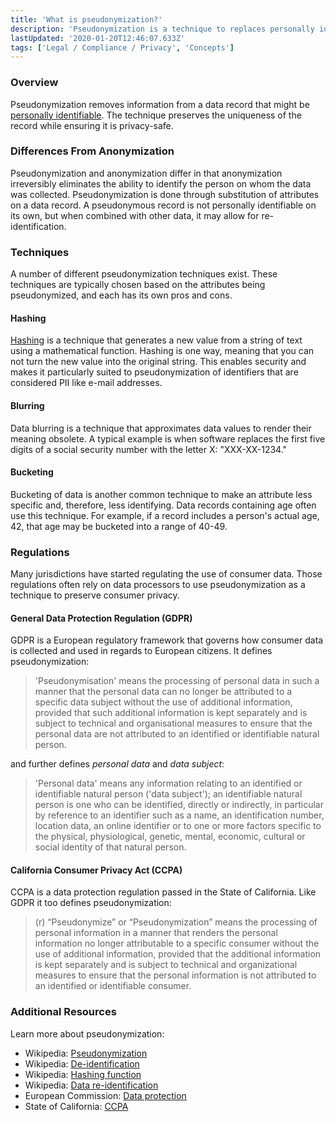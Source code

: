 ```yaml
---
title: 'What is pseudonymization?'
description: 'Pseudonymization is a technique to replaces personally identifiable information from a data record with artificial identifiers that are privacy safe'
lastUpdated: '2020-01-20T12:46:07.633Z'
tags: ['Legal / Compliance / Privacy', 'Concepts']
---
```

### Overview

Pseudonymization removes information from a data record that might be [personally identifiable](/knowledge-base/concepts/data-terms/what-is-pii). The technique preserves the uniqueness of the record while ensuring it is privacy-safe.

### Differences From Anonymization

Pseudonymization and anonymization differ in that anonymization irreversibly eliminates the ability to identify the person on whom the data was collected. Pseudonymization is done through substitution of attributes on a data record. A pseudonymous record is not personally identifiable on its own, but when combined with other data, it may allow for re-identification.

### Techniques

A number of different pseudonymization techniques exist. These techniques are typically chosen based on the attributes being pseudonymized, and each has its own pros and cons.

#### Hashing

[Hashing](/knowledge-base/concepts/data-terms/what-is-hashing) is a technique that generates a new value from a string of text using a mathematical function. Hashing is one way, meaning that you can not turn the new value into the original string. This enables security and makes it particularly suited to pseudonymization of identifiers that are considered PII like e-mail addresses.

#### Blurring

Data blurring is a technique that approximates data values to render their meaning obsolete. A typical example is when software replaces the first five digits of a social security number with the letter X: "XXX-XX-1234."

#### Bucketing

Bucketing of data is another common technique to make an attribute less specific and, therefore, less identifying. Data records containing age often use this technique. For example, if a record includes a person's actual age, 42, that age may be bucketed into a range of 40-49.

### Regulations

Many jurisdictions have started regulating the use of consumer data. Those regulations often rely on data processors to use pseudonymization as a technique to preserve consumer privacy.

#### General Data Protection Regulation (GDPR)

GDPR is a European regulatory framework that governs how consumer data is collected and used in regards to European citizens. It defines pseudonymization:

> 'Pseudonymisation' means the processing of personal data in such a manner that the personal data can no longer be attributed to a specific data subject without the use of additional information, provided that such additional information is kept separately and is subject to technical and organisational measures to ensure that the personal data are not attributed to an identified or identifiable natural person.

and further defines _personal data_ and _data subject_:

> 'Personal data' means any information relating to an identified or identifiable natural person ('data subject'); an identifiable natural person is one who can be identified, directly or indirectly, in particular by reference to an identifier such as a name, an identification number, location data, an online identifier or to one or more factors specific to the physical, physiological, genetic, mental, economic, cultural or social identity of that natural person.

#### California Consumer Privacy Act (CCPA)

CCPA is a data protection regulation passed in the State of California. Like GDPR it too defines pseudonymization:

> (r) “Pseudonymize” or “Pseudonymization” means the processing of personal information in a manner that renders the personal information no longer attributable to a specific consumer without the use of additional information, provided that the additional information is kept separately and is subject to technical and organizational measures to ensure that the personal information is not attributed to an identified or identifiable consumer.

### Additional Resources

Learn more about pseudonymization:

* Wikipedia: [Pseudonymization](https://en.wikipedia.org/wiki/Pseudonymization)
* Wikipedia: [De-identification](https://en.wikipedia.org/wiki/De-identification)
* Wikipedia: [Hashing function](https://en.wikipedia.org/wiki/Hash_function)
* Wikipedia: [Data re-identification](https://en.wikipedia.org/wiki/Data_re-identification)
* European Commission: [Data protection](https://ec.europa.eu/info/law/law-topic/data-protection_en)
* State of California: [CCPA](https://oag.ca.gov/privacy/ccpa)
